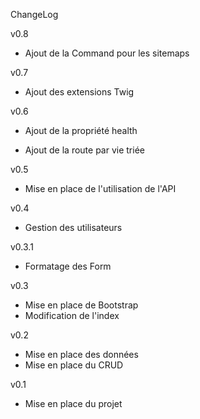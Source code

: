 ChangeLog

v0.8

- Ajout de la Command pour les sitemaps

v0.7

- Ajout des extensions Twig

v0.6

- Ajout de la propriété health

- Ajout de la route par vie triée

v0.5

- Mise en place de l'utilisation de l'API

v0.4

- Gestion des utilisateurs

v0.3.1

- Formatage des Form

v0.3

- Mise en place de Bootstrap
- Modification de l'index   

v0.2

- Mise en place des données
- Mise en place du CRUD

v0.1

- Mise en place du projet